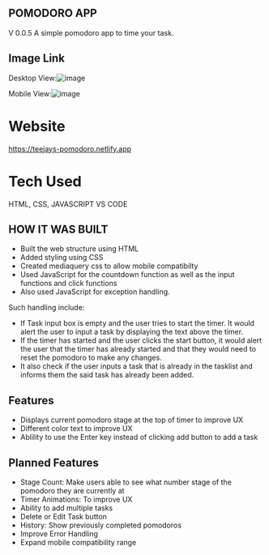 ## POMODORO APP

V 0.0.5
A simple pomodoro app to time your task.

## Image Link

Desktop View:![image](https://github.com/sametj/Pomodoro/assets/102891262/bc7e5b00-c548-45af-b105-5c877fbe6ff8)

Mobile View:![image](https://github.com/sametj/Pomodoro/assets/102891262/bf67998f-c203-4746-bd9d-763ab7465fc8)

# Website

https://teejays-pomodoro.netlify.app

# Tech Used

HTML, CSS, JAVASCRIPT VS CODE

## HOW IT WAS BUILT

- Built the web structure using HTML
- Added styling using CSS
- Created mediaquery css to allow mobile compatibilty
- Used JavaScript for the countdown function as well as the input functions and click functions
- Also used JavaScript for exception handling.

Such handling include:

- If Task input box is empty and the user tries to start the timer. It would alert the user to input a task by displaying the text above the timer.
- If the timer has started and the user clicks the start button, it would alert the user that the timer has already started and that they would need to reset the pomodoro to make any changes.
- It also check if the user inputs a task that is already in the tasklist and informs them the said task has already been added.

## Features

- Displays current pomodoro stage at the top of timer to improve UX
- Different color text to improve UX
- Ablility to use the Enter key instead of clicking add button to add a task

## Planned Features

- Stage Count: Make users able to see what number stage of the pomodoro they are currently at
- Timer Animations: To improve UX
- Ability to add multiple tasks
- Delete or Edit Task button
- History: Show previously completed pomodoros
- Improve Error Handling
- Expand mobile compatibility range
